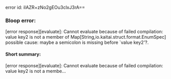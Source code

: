 error id: iIAZR+zNo2gEOu3clxJ3rA==
### Bloop error:

[error response][evaluate]: Cannot evaluate because of failed compilation:
value key2 is not a member of Map[String,io.kaitai.struct.format.EnumSpec]
possible cause: maybe a semicolon is missing before `value key2'?.
#### Short summary: 

[error response][evaluate]: Cannot evaluate because of failed compilation:
value key2 is not a membe...
